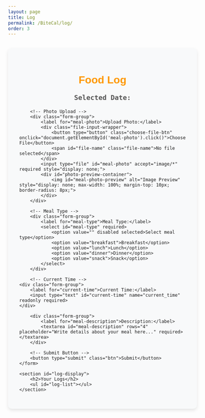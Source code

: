 ```yaml
---
layout: page
title: Log
permalink: /BiteCal/log/
order: 3
---
```


<main class="log-page">
    <h1>Food Log</h1>
    <p id="selected-date">Selected Date: </p>
    <form id="diet-log-form">
        
        <!-- Photo Upload -->
        <div class="form-group">
            <label for="meal-photo">Upload Photo:</label>
            <div class="file-input-wrapper">
                <button type="button" class="choose-file-btn" onclick="document.getElementById('meal-photo').click()">Choose File</button>
                <span id="file-name" class="file-name">No file selected</span>
            </div>
            <input type="file" id="meal-photo" accept="image/*" required style="display: none;">
            <div id="photo-preview-container">
                <img id="meal-photo-preview" alt="Image Preview" style="display: none; max-width: 100%; margin-top: 10px; border-radius: 8px;">
            </div>
        </div>

        <!-- Meal Type -->
        <div class="form-group">
            <label for="meal-type">Meal Type:</label>
            <select id="meal-type" required>
                <option value="" disabled selected>Select meal type</option>
                <option value="breakfast">Breakfast</option>
                <option value="lunch">Lunch</option>
                <option value="dinner">Dinner</option>
                <option value="snack">Snack</option>
            </select>
        </div>

        <!-- Current Time -->
    <div class="form-group">
        <label for="current-time">Current Time:</label>
        <input type="text" id="current-time" name="current_time" readonly required>
    </div>

<script>
    // Function to format the current date and time without seconds
    function getCurrentTime() {
        const now = new Date();
        const year = now.getFullYear();
        const month = String(now.getMonth() + 1).padStart(2, '0');
        const day = String(now.getDate()).padStart(2, '0');
        const hours = String(now.getHours()).padStart(2, '0');
        const minutes = String(now.getMinutes()).padStart(2, '0');
        return `${year}-${month}-${day} ${hours}:${minutes}`;
    }

    // Set the current time in the input field when the page loads
    document.addEventListener('DOMContentLoaded', () => {
        const currentTimeInput = document.getElementById('current-time');
        if (currentTimeInput) {
            currentTimeInput.value = getCurrentTime();
        }
    });
</script>

        <div class="form-group">
            <label for="meal-description">Description:</label>
            <textarea id="meal-description" rows="4" placeholder="Write details about your meal here..." required></textarea>
        </div>

        <!-- Submit Button -->
        <button type="submit" class="btn">Submit</button>
    </form>

    <section id="log-display">
        <h2>Your Logs</h2>
        <ul id="log-list"></ul>
    </section>

</main>

<script>
    // Load selected date from local storage
    const selectedDate = localStorage.getItem('selectedDate') || new Date().toISOString().split('T')[0]; // 기본값: 오늘 날짜
    document.getElementById('selected-date').textContent = `Selected Date: ${selectedDate}`;

    // Update form with the selected date
    document.getElementById('current-time').value = selectedDate;

    // Display logs for the selected date
    function displayLogs() {
    const logs = JSON.parse(localStorage.getItem('dietLogs')) || [];
    const logList = document.getElementById('log-list');
    logList.innerHTML = '';

    logs.forEach(log => {
        const logItem = document.createElement('li');
        logItem.className = 'log-item';

        // Left image container
        const logImage = document.createElement('img');
        logImage.src = log.imageSrc;
        logImage.alt = 'Meal Image';
        logImage.className = 'log-image';

        // Right text container
        const logDetails = document.createElement('div');
        logDetails.className = 'log-details';

        const logDate = document.createElement('p');
        logDate.textContent = `Date: ${log.currentTime.split(' ')[0]}`;

        const logTime = document.createElement('p');
        logTime.textContent = `Time: ${log.currentTime.split(' ')[1]}`;

        const logMealType = document.createElement('p');
        logMealType.textContent = `Meal Type: ${log.mealType}`;

        const logDescription = document.createElement('p');
        logDescription.textContent = `Description: ${log.mealDescription}`;

        logDetails.appendChild(logDate);
        logDetails.appendChild(logTime);
        logDetails.appendChild(logMealType);
        logDetails.appendChild(logDescription);

        logItem.appendChild(logImage);
        logItem.appendChild(logDetails);

        logList.appendChild(logItem);
    });
}

    // Display logs on page load
    document.addEventListener('DOMContentLoaded', displayLogs);

    // Function to format current time (without seconds)
    function getCurrentTime() {
        const now = new Date();
        const year = now.getFullYear();
        const month = String(now.getMonth() + 1).padStart(2, '0');
        const day = String(now.getDate()).padStart(2, '0');
        const hours = String(now.getHours()).padStart(2, '0');
        const minutes = String(now.getMinutes()).padStart(2, '0');
        return `${year}-${month}-${day} ${hours}:${minutes}`;
    }

    // Initialize current time field
    document.addEventListener('DOMContentLoaded', () => {
        const currentTimeInput = document.getElementById('current-time');
        currentTimeInput.value = getCurrentTime();
    });

    // Save log and reload
    // Save log on form submission
    const form = document.getElementById('diet-log-form');
    form.addEventListener('submit', function (e) {
        e.preventDefault();

        const mealType = document.getElementById('meal-type').value;
        const mealDescription = document.getElementById('meal-description').value;
        const currentTime = document.getElementById('current-time').value;
        const preview = document.getElementById('meal-photo-preview');

        if (!mealPhotoInput.files[0]) {
            alert('Please upload a photo of your meal.');
            return;
        }

        const imageSrc = preview.src;

        const logs = JSON.parse(localStorage.getItem('dietLogs')) || [];
        logs.push({
            mealType,
            currentTime,
            mealDescription,
            imageSrc,
        });
        localStorage.setItem('dietLogs', JSON.stringify(logs));

        displayLogs(); // 새로고침 없이 로그 갱신
        e.target.reset(); // Reset the form after submission
        preview.style.display = 'none'; // 미리보기 숨김
        fileName.textContent = 'No file selected';
    });


    // Display logs on page load
    document.addEventListener('DOMContentLoaded', displayLogs);

    document.addEventListener('DOMContentLoaded', () => {
        const currentTimeInput = document.getElementById('current-time');
        if (currentTimeInput) {
            currentTimeInput.value = getCurrentTime();
        }
    });
    
    // Ensure mealPhotoInput is defined
    // Modify to ensure preview updates correctly
    const preview = document.getElementById('meal-photo-preview');
    const mealPhotoInput = document.getElementById('meal-photo');

    // Check and display preview
    mealPhotoInput.addEventListener('change', function () {
        const file = this.files[0];
        if (file) {
            const reader = new FileReader();

            reader.onload = function (e) {
                preview.src = e.target.result;
                preview.style.display = 'block';
            };

            reader.readAsDataURL(file);
        } else {
            preview.style.display = 'none';
        }
    });



</script>

<style>
    main.log-page {
        font-family: 'Nanum Gothic Coding', monospace;
        max-width: 700px;
        margin: 30px auto;
        padding: 30px;
        background-color: #f8f9fa;
        border-radius: 10px;
        box-shadow: 0 4px 10px rgba(0, 0, 0, 0.1);
    }

    h1 {
        font-family: 'Arial', sans-serif;
        font-size: 28px;
        color: #FF9800;
        margin-bottom: 20px;
        text-align: center;
    }

    #selected-date {
        font-size: 18px;
        color: #555;
        margin-bottom: 20px;
        text-align: center;
        font-weight: bold;
    }

    .form-group {
        margin-bottom: 20px;
    }

    label {
        display: block;
        margin-bottom: 8px;
        font-weight: bold;
        color: #FF9800;
        font-size: 16px;
    }

    input, select, textarea, button {
        width: 100%;
        padding: 12px;
        margin-top: 5px;
        font-size: 16px;
        border: 1px solid #ddd;
        border-radius: 8px;
        box-sizing: border-box;
        font-family: 'Nanum Gothic Coding', monospace;
    }

    input[type="file"] {
        padding: 8px;
    }

    input:focus, select:focus, textarea:focus {
        outline: none;
        border-color: #FF9800; /* 주황색 계열 */
        box-shadow: 0 0 5px rgba(255, 152, 0, 0.5);
    }

    textarea {
        resize: none;
        height: 120px;
    }

    button {
        background-color: #FF9800; /* 주황색 계열 */
        color: white;
        font-weight: bold;
        text-transform: uppercase;
        cursor: pointer;
        transition: background-color 0.2s ease, transform 0.1s ease;
    }

    button:hover {
        background-color: #E67E22; /* 조금 더 어두운 주황색 */
        transform: scale(1.05);
    }

    section#log-display {
        margin-top: 40px;
        padding: 20px;
        background-color: #fff;
        border-radius: 10px;
        box-shadow: 0 4px 10px rgba(0, 0, 0, 0.1);
    }

    section#log-display h2 {
        font-size: 22px;
        color: #FF9800;
        margin-bottom: 15px;
        text-align: center;
    }

    ul#log-list {
        list-style: none;
        padding: 0;
        font-size: 16px;
    }

    ul#log-list li {
        padding: 10px;
        margin-bottom: 10px;
        background-color: #f8f9fa;
        border: 1px solid #ddd;
        border-radius: 8px;
        color: #333;
        line-height: 1.5;
        transition: background-color 0.2s ease, box-shadow 0.2s ease;
    }

    ul#log-list li:hover {
        background-color: #FFE0B2; /* 주황색 계열의 연한 배경 */
        box-shadow: 0 2px 5px rgba(255, 152, 0, 0.1);
    }
    #photo-preview-container {
        text-align: center;
        margin-top: 10px;
    }

    #meal-photo-preview {
        max-width: 100%;
        max-height: 200px;
        border: 1px solid #ccc;
        border-radius: 5px;
        padding: 5px;
        background-color: #f9f9f9;
    }
    .file-input-wrapper {
    display: flex;
    align-items: center; /* 수평 정렬 */
    gap: 10px; /* 버튼과 텍스트 사이 간격 */
    margin-top: 10px;
    }

    .file-input-wrapper {
    display: flex;
    align-items: center; /* 수평 정렬 */
    gap: 10px; /* 버튼과 텍스트 사이 간격 */
    margin-top: 10px;
    }

    .choose-file-btn {
        padding: 3px 8px; /* 작은 패딩 */
        font-size: 16px; /* 작은 글씨 크기 */
        background-color: #FF9800; /* 주황색 버튼 */
        color: white;
        border: none;
        border-radius: 3px; /* 둥근 모서리 */
        cursor: pointer;
        transition: background-color 0.2s ease, transform 0.1s ease;
        line-height: 1; /* 버튼 높이 줄이기 */
        height: auto; /* 자동 높이 */
        width: auto; /* 텍스트 내용에 맞춰 버튼 크기 조정 */
        white-space: nowrap; /* 텍스트 줄 바꿈 방지 */
        text-align: center; /* 텍스트 가운데 정렬 */
    }

    .choose-file-btn:hover {
        background-color: #E67E22; /* 버튼 호버 효과 */
    }

    .file-input-wrapper {
        display: flex;
        align-items: center; /* 수평 정렬 */
        gap: 8px; /* 버튼과 텍스트 사이 간격 */
    }

    .file-name {
        font-size: 16px; /* 텍스트 크기 줄임 */
        color: #555; /* 회색 톤 */
        white-space: nowrap; /* 텍스트 줄 바꿈 방지 */
        overflow: hidden;
        text-overflow: ellipsis; /* 긴 파일 이름 잘림 처리 */
        max-width: 150px; /* 텍스트 최대 너비 줄임 */
    }
    .log-item {
    display: flex;
    align-items: flex-start;
    gap: 15px;
    margin-bottom: 20px;
    padding: 15px;
    background-color: #f8f9fa;
    border: 1px solid #ddd;
    border-radius: 8px;
    transition: background-color 0.2s ease, box-shadow 0.2s ease;
    }

/* Log image */
    .log-image {
        width: 50%;
        max-width: 150px;
        height: auto;
        border-radius: 8px;
        object-fit: cover;
        box-shadow: 0 2px 4px rgba(0, 0, 0, 0.1);
    }

/* Log details container */
    .log-details {
        flex: 1;
        display: flex;
        flex-direction: column;
        gap: 5px;
        color: #333;
        font-size: 14px;
    }

/* Log item hover effect */
    .log-item:hover {
        background-color: #ffe0b2; /* Light orange background */
        box-shadow: 0 2px 5px rgba(255, 152, 0, 0.1);
    }
</style>
